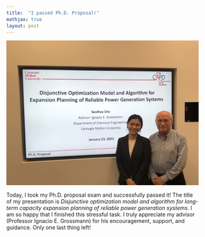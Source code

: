 ```yaml
---
title:  "I passed Ph.D. Proposal!"
mathjax: true
layout: post
---
```


<div align="center">
 <img width="600" heigh="450" src="/assets/proposal.jpg"/>
</div>

Today, I took my Ph.D. proposal exam and successfully passed it! The title of my presentation is *Disjunctive optimization model and algorithm for long-term capacity expansion planning of reliable power generation systems*. I am so happy that I finished this stressful task. I truly appreciate my advisor (Professor Ignacio E. Grossmann) for his encouragement, support, and guidance. Only one last thing left! 


